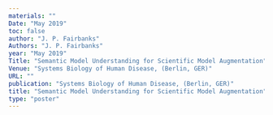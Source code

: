 ```yaml
---
materials: ""
Date: "May 2019"
toc: false
author: "J. P. Fairbanks"
Authors: "J. P. Fairbanks"
year: "May 2019"
Title: "Semantic Model Understanding for Scientific Model Augmentation"
Venue: "Systems Biology of Human Disease, (Berlin, GER)"
URL: ""
publication: "Systems Biology of Human Disease, (Berlin, GER)"
title: "Semantic Model Understanding for Scientific Model Augmentation"
type: "poster"
---
```


